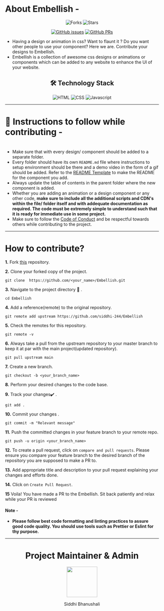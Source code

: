 
# About Embellish -
<div align="center" >

![Forks](https://img.shields.io/github/forks/siddhi-244/Embellish?style=social)  ![Stars](https://img.shields.io/github/stars/siddhi-244/Embellish?style=social) 

[![GitHub issues](https://img.shields.io/github/issues/siddhi-244/Embellish?color=green&logo=github&style=flat)](https://github.com/siddhi-244/Embellish/issues) [![GitHub PRs](https://img.shields.io/github/issues-pr/siddhi-244/Embellish?style=flat&logo=github)](https://github.com/siddhi-244/Embellish/pulls) 
</div>

- Having a design or animation in css? Want to flaunt it ? Do you want other people to use your component? Here we are. Contribute your designs to Embellish.
- Embellish is a collection of awesome css designs or animations or components which can be added to any website to enhance the UI of your website.
<div align="center">

## 🛠️ Technology Stack

<img alt="HTML" src="https://img.shields.io/badge/html5%20-%23E34F26.svg?&style=for-the-badge&logo=html5&logoColor=white"/> <img alt="CSS" src="https://img.shields.io/badge/css3%20-%231572B6.svg?&style=for-the-badge&logo=css3&logoColor=white"/>  <img alt="Javascript" src="https://img.shields.io/badge/javascript%20-%23323330.svg?&style=for-the-badge&logo=javascript&logoColor=%23F7DF1E"/>   

</div>
    
<hr/>

# :scroll: Instructions to follow while contributing -
#
-   Make sure that with every design/ component should be added to a separate folder.
-   Every folder should have its own `README.md` file where instructions to setup environment should be there and a demo video in the form of a gif should be added. Refer to the [README Template](README_TEMPLATE.md) to make the README for the component you add.
-   Always update the table of contents in the parent folder where the new component is added.
-   Whether you are adding an animation or a design component or any other code, **make sure to include all the additional scripts and CDN's within the file/ folder itself and with addequate documentation as required. The code must be extremely simple to understand such that it is ready for immediate use in some project.**
-   Make sure to follow the [Code of Conduct](https://github.com/siddhi-244/Embellish/blob/a6e11d92ee995e63fef0df6bb49f3f4bfe2f661f/CODE_OF_CONDUCT.md) and be respectful towards others while contributing to the project.

<hr/>

# How to contribute?

**1.**  Fork [this](https://github.com/siddhi-244/Embellish.git) repository.

**2.**  Clone your forked copy of the project.

```
git clone  https://github.com/<your_name>/Embellish.git
```

**3.** Navigate to the project directory :file_folder: .

```
cd Embellish
```

**4.** Add a reference(remote) to the original repository.

```
git remote add upstream https://github.com/siddhi-244/Embellish
```

**5.** Check the remotes for this repository.
```
git remote -v
```

**6.** Always take a pull from the upstream repository to your master branch to keep it at par with the main project(updated repository).

```
git pull upstream main
```

**7.** Create a new branch.

```
git checkout -b <your_branch_name>
```

**8.** Perform your desired changes to the code base.


**9.** Track your changes:heavy_check_mark: .

```
git add . 
```

**10.** Commit your changes .

```
git commit -m "Relevant message"
```

**11.** Push the committed changes in your feature branch to your remote repo.
```
git push -u origin <your_branch_name>
```

**12.** To create a pull request, click on `compare and pull requests`. Please ensure you compare your feature branch to the desired branch of the repository you are supposed to make a PR to.


**13.** Add appropriate title and description to your pull request explaining your changes and efforts done.


**14.** Click on `Create Pull Request`.


**15** Voila! You have made a PR to the Embellish. Sit back patiently and relax while your PR is reviewed

#### Note -
-   **Please follow best code formatting and linting practices to assure good code quality. You should use tools such as Prettier or Eslint for thy purpose.**

<hr>

<h1 align=center> Project Maintainer & Admin </h1>
<p align="center"> <a href="https://github.com/siddhi-244"><img src="https://avatars.githubusercontent.com/u/69195262?s=96&v=4" width=100px height=100px /></a>
<p align="center"> Siddhi Bhanushali </p>
